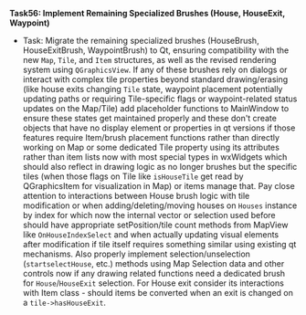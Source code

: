 **Task56: Implement Remaining Specialized Brushes (House, HouseExit, Waypoint)**
- Task: Migrate the remaining specialized brushes (HouseBrush, HouseExitBrush, WaypointBrush) to Qt, ensuring compatibility with the new `Map`, `Tile`, and `Item` structures, as well as the revised rendering system using `QGraphicsView`. If any of these brushes rely on dialogs or interact with complex tile properties beyond standard drawing/erasing (like house exits changing `Tile` state, waypoint placement potentially updating paths or requiring Tile-specific flags or waypoint-related status updates on the Map/Tile) add placeholder functions to MainWindow to ensure these states get maintained properly and these don't create objects that have no display element or properties in qt versions if those features require Item/brush placement functions rather than directly working on Map or some dedicated Tile property using its attributes rather than item lists now with most special types in wxWidgets which should also reflect in drawing logic as no longer brushes but the specific tiles (when those flags on Tile like `isHouseTile` get read by QGraphicsItem for visualization in Map) or items manage that. Pay close attention to interactions between House brush logic with tile modification or when adding/deleting/moving houses on `Houses` instance by index for which now the internal vector or selection used before should have appropriate setPosition/tile count methods from MapView like `OnHouseIndexSelect` and when actually updating visual elements after modification if tile itself requires something similar using existing qt mechanisms. Also properly implement selection/unselection (`startselectHouse`, etc.) methods using Map Selection data and other controls now if any drawing related functions need a dedicated brush for `House`/`HouseExit` selection. For House exit consider its interactions with Item class - should items be converted when an exit is changed on a `tile->hasHouseExit`.
